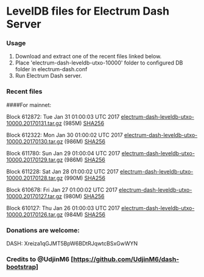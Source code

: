 # LevelDB files for Electrum Dash Server

### Usage

1. Download and extract one of the recent files linked below.
2. Place 'electrum-dash-leveldb-utxo-10000' folder to configured DB folder in electrum-dash.conf
3. Run Electrum Dash server.

### Recent files

####For mainnet:

Block 612872: Tue Jan 31 01:00:03 UTC 2017 [electrum-dash-leveldb-utxo-10000.20170131.tar.gz](https://transfer.sh/KKpcY/electrum-dash-leveldb-utxo-10000.20170131.tar.gz) (985M) [SHA256](https://transfer.sh/AlPxl/electrum-dash-leveldb-utxo-10000.20170131.tar.gz.sha256)

Block 612322: Mon Jan 30 01:00:02 UTC 2017 [electrum-dash-leveldb-utxo-10000.20170130.tar.gz](https://transfer.sh/3amj2/electrum-dash-leveldb-utxo-10000.20170130.tar.gz) (986M) [SHA256](https://transfer.sh/f35HJ/electrum-dash-leveldb-utxo-10000.20170130.tar.gz.sha256)

Block 611780: Sun Jan 29 01:00:04 UTC 2017 [electrum-dash-leveldb-utxo-10000.20170129.tar.gz](https://transfer.sh/10pj4y/electrum-dash-leveldb-utxo-10000.20170129.tar.gz) (986M) [SHA256](https://transfer.sh/ZeSsJ/electrum-dash-leveldb-utxo-10000.20170129.tar.gz.sha256)

Block 611228: Sat Jan 28 01:00:02 UTC 2017 [electrum-dash-leveldb-utxo-10000.20170128.tar.gz](https://transfer.sh/70OGc/electrum-dash-leveldb-utxo-10000.20170128.tar.gz) (990M) [SHA256](https://transfer.sh/go34P/electrum-dash-leveldb-utxo-10000.20170128.tar.gz.sha256)

Block 610678: Fri Jan 27 01:00:02 UTC 2017 [electrum-dash-leveldb-utxo-10000.20170127.tar.gz](https://transfer.sh/ZxesD/electrum-dash-leveldb-utxo-10000.20170127.tar.gz) (980M) [SHA256](https://transfer.sh/i1WjV/electrum-dash-leveldb-utxo-10000.20170127.tar.gz.sha256)

Block 610127: Thu Jan 26 01:00:03 UTC 2017 [electrum-dash-leveldb-utxo-10000.20170126.tar.gz](https://transfer.sh/ra4o1/electrum-dash-leveldb-utxo-10000.20170126.tar.gz) (984M) [SHA256](https://transfer.sh/IxFbU/electrum-dash-leveldb-utxo-10000.20170126.tar.gz.sha256)

### Donations are welcome:

DASH: Xreiza1qGJMT5BpW6BDtRJqwtcBSxGwWYN

### Credits to @UdjinM6 [https://github.com/UdjinM6/dash-bootstrap]
